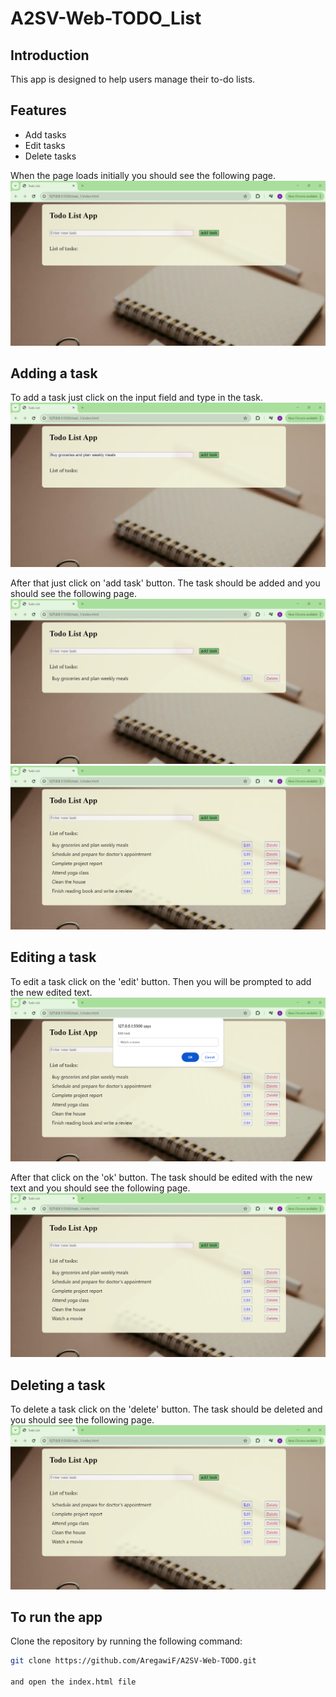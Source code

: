 # A2SV-Web-TODO_List

## Introduction
This app is designed to help users manage their to-do lists.

## Features
- Add tasks
- Edit tasks
- Delete tasks

When the page loads initially you should see the following page.
![Todo List App Screenshot](./screenshots/initial_status.png)

## Adding a task
To add a task just click on the input field and type in the task.
![Todo List App Screenshot](./screenshots/entering_task.png)

After that just click on 'add task' button. The task should be added and you should see the following page.
![Todo List App Screenshot](./screenshots/task_added.png)
![Todo List App Screenshot](./screenshots/list_of_tasks.png)

## Editing a task
To edit a task click on the 'edit' button.
Then you will be prompted to add the new edited text.
![Todo List App Screenshot](./screenshots/editing.png)

After that click on the 'ok' button. The task should be edited with the new text and you should see the following page.
![Todo List App Screenshot](./screenshots/edited.png)

## Deleting a task
To delete a task click on the 'delete' button. The task should be deleted and you should see the following page.
![Todo List App Screenshot](./screenshots/deleting.png)

## To run the app
Clone the repository by running the following command:
```bash
git clone https://github.com/AregawiF/A2SV-Web-TODO.git

and open the index.html file
